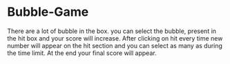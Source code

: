 # Bubble-Game
There are a lot of bubble in the box. 
you can select the bubble, present in the hit box and your score will increase. 
After clicking on hit every time new number will appear on the hit section and you can select as many as during the time limit.
At the end your final score will appear.
